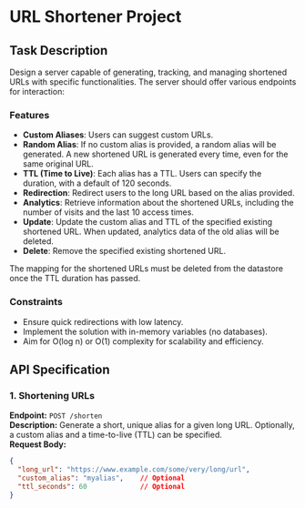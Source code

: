 # URL Shortener Project

## Task Description

Design a server capable of generating, tracking, and managing shortened URLs with specific functionalities. The server should offer various endpoints for interaction:

### Features
- **Custom Aliases**: Users can suggest custom URLs.
- **Random Alias**: If no custom alias is provided, a random alias will be generated. A new shortened URL is generated every time, even for the same original URL.
- **TTL (Time to Live)**: Each alias has a TTL. Users can specify the duration, with a default of 120 seconds.
- **Redirection**: Redirect users to the long URL based on the alias provided.
- **Analytics**: Retrieve information about the shortened URLs, including the number of visits and the last 10 access times.
- **Update**: Update the custom alias and TTL of the specified existing shortened URL. When updated, analytics data of the old alias will be deleted.
- **Delete**: Remove the specified existing shortened URL.

The mapping for the shortened URLs must be deleted from the datastore once the TTL duration has passed.

### Constraints
- Ensure quick redirections with low latency.
- Implement the solution with in-memory variables (no databases).
- Aim for O(log n) or O(1) complexity for scalability and efficiency.

## API Specification

### 1. Shortening URLs
**Endpoint:** `POST /shorten`  
**Description:** Generate a short, unique alias for a given long URL. Optionally, a custom alias and a time-to-live (TTL) can be specified.  
**Request Body:**
```json
{
  "long_url": "https://www.example.com/some/very/long/url",
  "custom_alias": "myalias",    // Optional
  "ttl_seconds": 60             // Optional
}
